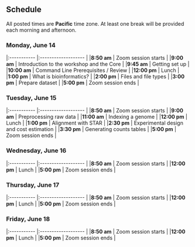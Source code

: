 ## Schedule

All posted times are **Pacific** time zone. At least one break will be provided each morning and afternoon.

### Monday, June 14

|:----------- |:------------------- |
|**8:50 am**  | Zoom session starts |
|**9:00 am**  | Introduction to the workshop and the Core |
|**9:45 am**  | Getting set up |
|**10:00 am**  | Command Line Prerequisites / Review |
|**12:00 pm**  | Lunch |
|**1:00 pm**  | What is bioinformatics? |
|**2:00 pm**  | Files and file types |
|**3:00 pm**  | Prepare dataset |
|**5:00 pm** | Zoom session ends |

### Tuesday, June 15

|:----------- |:------------------- |
|**8:50 am**  | Zoom session starts |
|**9:00 am**  | Preprocessing raw data |
|**11:00 am**  | Indexing a genome |
|**12:00 pm**  | Lunch |
|**1:00 pm**  | Alignment with STAR |
|**2:30 pm**  | Experimental design and cost estimation |
|**3:30 pm**  | Generating counts tables |
|**5:00 pm** | Zoom session ends |

### Wednesday, June 16

|:----------- |:------------------- |
|**8:50 am**  | Zoom session starts |
|**12:00 pm**  | Lunch |
|**5:00 pm** | Zoom session ends |

### Thursday, June 17

|:----------- |:------------------- |
|**8:50 am**  | Zoom session starts |
|**12:00 pm**  | Lunch |
|**5:00 pm** | Zoom session ends |

### Friday, June 18

|:----------- |:------------------- |
|**8:50 am**  | Zoom session starts |
|**12:00 pm**  | Lunch |
|**5:00 pm** | Zoom session ends |
